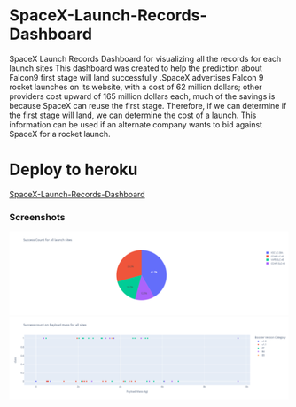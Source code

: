 # SpaceX-Launch-Records-Dashboard
SpaceX Launch Records Dashboard for visualizing all the  records for each launch sites
 This dashboard was created to help the prediction about Falcon9 first stage will land successfully .SpaceX advertises Falcon 9 rocket launches on its website, with a cost of 62 million dollars; other providers cost upward of 165 million dollars each, much of the savings is because SpaceX can reuse the first stage. Therefore, if we can determine if the first stage will land, we can determine the cost of a launch. This information can be used if an alternate company wants to bid against SpaceX for a rocket launch.

# Deploy to heroku
 [SpaceX-Launch-Records-Dashboard](https://spacex-launch-sites.herokuapp.com/)
 
 ### Screenshots

  <center>
      <img src="https://github.com/HAFDIAHMED/SpaceX-Launch-Records-Dashboard/blob/master/pie.png"/>
  </center>
  
  <center>
      <img src="https://github.com/HAFDIAHMED/SpaceX-Launch-Records-Dashboard/blob/master/playload.png"/>
  </center>
